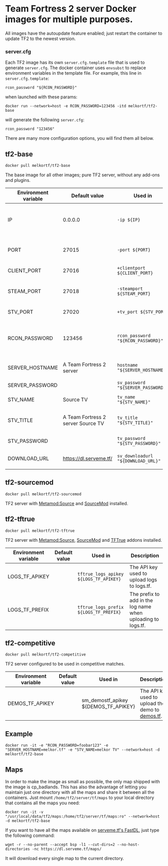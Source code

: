 # Team Fortress 2 server Docker images for multiple purposes.

All images have the autoupdate feature enabled; just restart the container to update TF2 to the newest version.

### server.cfg

Each TF2 image has its own `server.cfg.template` file that is used to generate `server.cfg`. The docker container
uses `envsubst` to replace environment variables in the template file.
For example, this line in `server.cfg.template`:
```
rcon_password "${RCON_PASSWORD}"
```

when launched with these params:
```
docker run --network=host -e RCON_PASSWORD=123456 -itd melkortf/tf2-base
```
will generate the following `server.cfg`:
```
rcon_password "123456"
```

There are many more configuration options, you will find them all below.


## tf2-base

```
docker pull melkortf/tf2-base
```

The base image for all other images; pure TF2 server, without any add-ons and plugins.

Environment variable | Default value | Used in | Description
-------------------- | ------------- | ------- | -----------
IP                   | 0.0.0.0       | `-ip ${IP}` | Specifies the address to use for the bind(2) syscall.
PORT                 | 27015         | `-port ${PORT}` | The port which the server will run on.
CLIENT_PORT          | 27016         | `+clientport ${CLIENT_PORT}` | The client port.
STEAM_PORT           | 27018         | `-steamport ${STEAM_PORT}` | Master server updater port.
STV_PORT             | 27020         | `+tv_port ${STV_PORT}` | SourceTV port.
RCON_PASSWORD        | 123456        | `rcon_password "${RCON_PASSWORD}"` | The RCON passowrd (change this in your `docker run` invocation).
SERVER_HOSTNAME      | A Team Fortress 2 server | `hostname "${SERVER_HOSTNAME}"` | The game server hostname.
SERVER_PASSWORD      |               | `sv_password "${SERVER_PASSWORD}"` | The server password.
STV_NAME             | Source TV     | `tv_name "${STV_NAME}"` | SourceTV host name.
STV_TITLE            | A Team Fortress 2 server Source TV | `tv_title "${STV_TITLE}"` | Title for the SourceTV spectator UI.
STV_PASSWORD         |               | `tv_password "${STV_PASSWORD}"` | SourceTV password.
DOWNLOAD_URL         | https://dl.serveme.tf/ | `sv_downloadurl "${DOWNLOAD_URL}"` | Download URL for the [FastDL](https://developer.valvesoftware.com/wiki/Sv_downloadurl).


## tf2-sourcemod

```
docker pull melkortf/tf2-sourcemod
```

TF2 server with [Metamod:Source](https://www.sourcemm.net/) and [SourceMod](https://www.sourcemod.net/) installed.


## tf2-tftrue

```
docker pull melkortf/tf2-tftrue
```

TF2 server with [Metamod:Source](https://www.sourcemm.net/), [SourceMod](https://www.sourcemod.net/) and [TFTrue](https://tftrue.esport-tools.net/) addons installed.

Environment variable | Default value | Used in | Description
-------------------- | ------------- | ------- | -----------
LOGS_TF_APIKEY       |               | `tftrue_logs_apikey ${LOGS_TF_APIKEY}` | The API key used to upload logs to logs.tf.
LOGS_TF_PREFIX       |               | `tftrue_logs_prefix ${LOGS_TF_PREFIX}` | The prefix to add in the log name when uploading to logs.tf.


## tf2-competitive

```
docker pull melkortf/tf2-competitive
```

TF2 server configured to be used in competitive matches.

Environment variable | Default value | Used in | Description
-------------------- | ------------- | ------- | -----------
DEMOS_TF_APIKEY      |               | sm_demostf_apikey ${DEMOS_TF_APIKEY} | The API key used to upload the demo to [demos.tf](https://demos.tf/).


## Example

```
docker run -it -e "RCON_PASSWORD=foobar123" -e "SERVER_HOSTNAME=melkor.tf" -e "STV_NAME=melkor TV" --network=host -d melkortf/tf2-base
```

## Maps

In order to make the image as small as possible, the only map shipped with the image is cp_badlands. This has also the advantage of letting you maintain just one directory
with all the maps and share it between all the containers. Just mount `/home/tf2/server/tf/maps` to your local directory that contains all the maps you need:

```
docker run -it -v "/usr/local/data/tf2/maps:/home/tf2/server/tf/maps:ro" --network=host -d melkortf/tf2-base
```

If you want to have all the maps available on [serveme.tf's FastDL](https://dl.serveme.tf/maps/), just type the following command:

```
wget -r --no-parent --accept bsp -l1 --cut-dirs=2 --no-host-directories -nc https://dl.serveme.tf/maps/
```

It will download every single map to the current directory.

